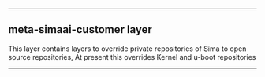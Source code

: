 
---

## meta-simaai-customer layer
This layer contains layers to override private repositories of Sima to open source repositories,
At present this overrides Kernel and u-boot repositories


---

